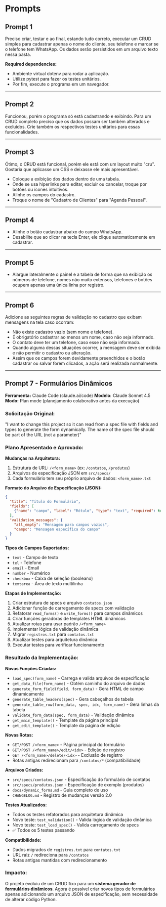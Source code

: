 # Prompts

## Prompt 1
Preciso criar, testar e ao final, estando tudo correto, executar um CRUD simples para cadastrar apenas o nome do cliente, seu telefone e marcar se o telefone tem WhatsApp. Os dados serão persistidos em um arquivo texto nessa pasta.

**Required dependencies:**
- Ambiente virtual dotenv para rodar a aplicação.
- Utilize pytest para fazer os testes unitários.
- Por fim, execute o programa em um navegador.

---

## Prompt 2
Funcionou, porém o programa só está cadastrando e exibindo. Para um CRUD completo preciso que os dados possam ser também alterados e excluídos. Crie também os respectivos testes unitários para essas funcionalidades.

---

## Prompt 3
Ótimo, o CRUD está funcional, porém ele está com um layout muito "cru". Gostaria que aplicasse um CSS e deixasse ele mais apresentável.

- Coloque a exibição dos dados dentro de uma tabela.
- Onde se usa hiperlinks para editar, excluir ou cancelar, troque por botões ou ícones intuitivos.
- Alinhe os campos do cadastro.
- Troque o nome de "Cadastro de Clientes" para "Agenda Pessoal".

---

## Prompt 4
- Alinhe o botão cadastrar abaixo do campo WhatsApp.
- Desabilite que ao clicar na tecla Enter, ele clique automaticamente em cadastrar.

---

## Prompt 5
- Alargue lateralmente o painel e a tabela de forma que na exibição os números de telefone, nomes não muito extensos, telefones e botões ocupem apenas uma única linha por registro.

---

## Prompt 6
Adicione as seguintes regras de validação no cadastro que exibam mensagens na tela caso ocorram:
- Não existe cadastro vazio (sem nome e telefone).
- É obrigatório cadastrar ao menos um nome, caso não seja informado.
- O contato deve ter um telefone, caso esse não seja informado.
- Quando alguma dessas situações ocorrer, a mensagem deve ser exibida e não permitir o cadastro ou alteração.
- Assim que os campos forem devidamente preenchidos e o botão cadastrar ou salvar forem clicados, a ação será realizada normalmente.

---

## Prompt 7 - Formulários Dinâmicos

**Ferramenta:** Claude Code (claude.ai/code)
**Modelo:** Claude Sonnet 4.5
**Modo:** Plan mode (planejamento colaborativo antes da execução)

### Solicitação Original:
"I want to change this project so it can read from a spec file with fields and types to generate the form dynamically. The name of the spec file should be part of the URL (not a parameter)"

### Plano Apresentado e Aprovado:

**Mudanças na Arquitetura:**
1. Estrutura de URL: `/<form_name>` (ex: `/contatos`, `/produtos`)
2. Arquivos de especificação JSON em `src/specs/`
3. Cada formulário tem seu próprio arquivo de dados: `<form_name>.txt`

**Formato do Arquivo de Especificação (JSON):**
```json
{
  "title": "Título do Formulário",
  "fields": [
    {"name": "campo", "label": "Rótulo", "type": "text", "required": true}
  ],
  "validation_messages": {
    "all_empty": "Mensagem para campos vazios",
    "campo": "Mensagem específica do campo"
  }
}
```

**Tipos de Campos Suportados:**
- `text` - Campo de texto
- `tel` - Telefone
- `email` - Email
- `number` - Numérico
- `checkbox` - Caixa de seleção (booleano)
- `textarea` - Área de texto multilinha

**Etapas de Implementação:**
1. Criar estrutura de specs e arquivo `contatos.json`
2. Adicionar função de carregamento de specs com validação
3. Refatorar `read_forms()` e `write_forms()` para campos dinâmicos
4. Criar funções geradoras de templates HTML dinâmicos
5. Atualizar rotas para usar padrão `/<form_name>`
6. Implementar lógica de validação dinâmica
7. Migrar `registros.txt` para `contatos.txt`
8. Atualizar testes para arquitetura dinâmica
9. Executar testes para verificar funcionamento

### Resultado da Implementação:

**Novas Funções Criadas:**
- `load_spec(form_name)` - Carrega e valida arquivos de especificação
- `get_data_file(form_name)` - Obtém caminho do arquivo de dados
- `generate_form_field(field, form_data)` - Gera HTML de campo dinamicamente
- `generate_table_headers(spec)` - Gera cabeçalhos de tabela
- `generate_table_row(form_data, spec, idx, form_name)` - Gera linhas da tabela
- `validate_form_data(spec, form_data)` - Validação dinâmica
- `get_main_template()` - Template da página principal
- `get_edit_template()` - Template da página de edição

**Novas Rotas:**
- `GET/POST /<form_name>` - Página principal do formulário
- `GET/POST /<form_name>/edit/<idx>` - Edição de registro
- `GET /<form_name>/delete/<idx>` - Exclusão de registro
- Rotas antigas redirecionam para `/contatos/*` (compatibilidade)

**Arquivos Criados:**
- `src/specs/contatos.json` - Especificação do formulário de contatos
- `src/specs/produtos.json` - Especificação de exemplo (produtos)
- `docs/dynamic_forms.md` - Guia completo de uso
- `CHANGELOG.md` - Registro de mudanças versão 2.0

**Testes Atualizados:**
- Todos os testes refatorados para arquitetura dinâmica
- Novo teste: `test_validation()` - Valida lógica de validação dinâmica
- Novo teste: `test_load_spec()` - Valida carregamento de specs
- ✅ Todos os 5 testes passando

**Compatibilidade:**
- Dados migrados de `registros.txt` para `contatos.txt`
- URL raiz `/` redireciona para `/contatos`
- Rotas antigas mantidas com redirecionamento

### Impacto:
O projeto evoluiu de um CRUD fixo para um **sistema gerador de formulários dinâmicos**. Agora é possível criar novos tipos de formulários apenas adicionando um arquivo JSON de especificação, sem necessidade de alterar código Python.
